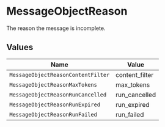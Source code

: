 # MessageObjectReason

The reason the message is incomplete.


## Values

| Name                               | Value                              |
| ---------------------------------- | ---------------------------------- |
| `MessageObjectReasonContentFilter` | content_filter                     |
| `MessageObjectReasonMaxTokens`     | max_tokens                         |
| `MessageObjectReasonRunCancelled`  | run_cancelled                      |
| `MessageObjectReasonRunExpired`    | run_expired                        |
| `MessageObjectReasonRunFailed`     | run_failed                         |